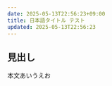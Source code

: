 ```yaml
---
date: 2025-05-13T22:56:23+09:00
title: 日本語タイトル テスト
updated: 2025-05-13T22:56:23
---
```


## 見出し

本文あいうえお
